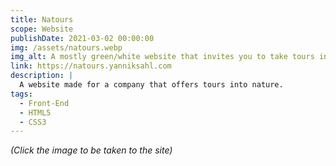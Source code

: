 ```yaml
---
title: Natours
scope: Website
publishDate: 2021-03-02 00:00:00
img: /assets/natours.webp
img_alt: A mostly green/white website that invites you to take tours into nature
link: https://natours.yanniksahl.com
description: |
  A website made for a company that offers tours into nature.
tags:
  - Front-End
  - HTML5
  - CSS3
---
```


_(Click the image to be taken to the site)_
